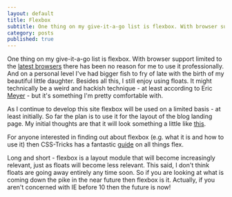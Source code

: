 ```yaml
---
layout: default
title: Flexbox
subtitle: One thing on my give-it-a-go list is flexbox. With browser support limited to the <a href="http://caniuse.com/#feat=flexbox" target="_blank">latest browsers</a> there has been no reason for me to use it professionally. And on a personal level I've had bigger fish to fry of late with the birth of my beautiful little daughter. Besides all this, I still enjoy using floats. It might technically be a weird and hackish technique - at least according to Eric <a href="http://shoptalkshow.com/episodes/161-with-eric-meyer/" target="_blank">Meyer</a> - but it's something I'm pretty comfortable with.
category: posts
published: true
---
```


One thing on my give-it-a-go list is flexbox. With browser support limited to the <a href="http://caniuse.com/#feat=flexbox" target="_blank">latest browsers</a> there has been no reason for me to use it professionally. And on a personal level I've had bigger fish to fry of late with the birth of my beautiful little daughter. Besides all this, I still enjoy using floats. It might technically be a weird and hackish technique - at least according to Eric <a href="http://shoptalkshow.com/episodes/161-with-eric-meyer/" target="_blank">Meyer</a> - but it's something I'm pretty comfortable with.

As I continue to develop this site flexbox will be used on a limited basis - at least initially. So far the plan is to use it for the layout of the blog landing page. My initial thoughts are that it will look something a little like <a href="http://codepen.io/anon/pen/QbwVor" target="_blank">this</a>.

For anyone interested in finding out about flexbox (e.g. what it is and how to use it) then CSS-Tricks has a fantastic <a href="https://css-tricks.com/snippets/css/a-guide-to-flexbox/">guide</a> on all things flex.

Long and short - flexbox is a layout module that will become increasingly relevant, just as floats will become less relevant. This said, I don't think floats are going away entirely any time soon. So if you are looking at what is coming down the pike in the near future then flexbox is it. Actually, if you aren't concerned with IE before 10 then the future is now!
